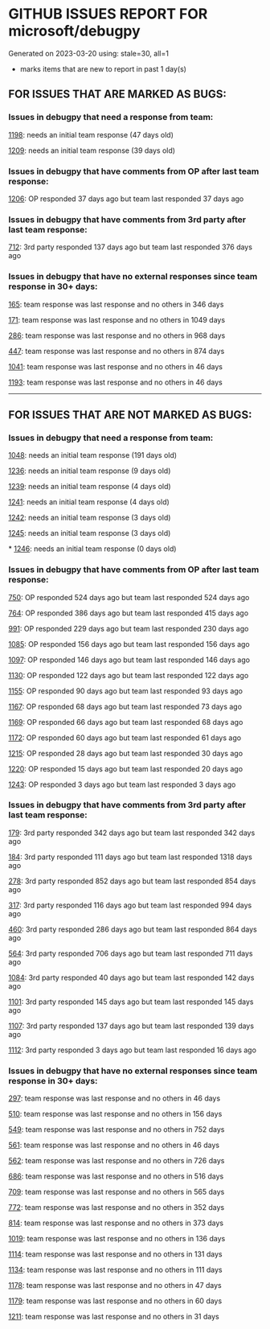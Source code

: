 
# GITHUB ISSUES REPORT FOR microsoft/debugpy


Generated on 2023-03-20 using: stale=30, all=1


* marks items that are new to report in past 1 day(s)


## FOR ISSUES THAT ARE MARKED AS BUGS:


### Issues in debugpy that need a response from team:


  [1198](https://github.com/microsoft/debugpy/issues/1198 "Crashes on ending debug session when using PyPy"): needs an initial team response (47 days old)

  [1209](https://github.com/microsoft/debugpy/issues/1209 "pydevd complaining about `attach_x86_64.dylib` on macOS on ARM"): needs an initial team response (39 days old)

### Issues in debugpy that have comments from OP after last team response:


  [1206](https://github.com/microsoft/debugpy/issues/1206 "Debugger with gevent doesn't hit breakpoints"): OP responded 37 days ago but team last responded 37 days ago

### Issues in debugpy that have comments from 3rd party after last team response:


  [712](https://github.com/microsoft/debugpy/issues/712 "notification like &quot;Failed launch debugger for child process xxxx&quot;."): 3rd party responded 137 days ago but team last responded 376 days ago

### Issues in debugpy that have no external responses since team response in 30+ days:


  [165](https://github.com/microsoft/debugpy/issues/165 "Entry points aren't being found while test debugging"): team response was last response and no others in 346 days

  [171](https://github.com/microsoft/debugpy/issues/171 "Ctrl+C causes KeyboardInterrupt inside pydevd"): team response was last response and no others in 1049 days

  [286](https://github.com/microsoft/debugpy/issues/286 "Attach to local process assumes i386 architecture? "): team response was last response and no others in 968 days

  [447](https://github.com/microsoft/debugpy/issues/447 "Running `breakpoint()` in the watch causes buggy behaviour"): team response was last response and no others in 874 days

  [1041](https://github.com/microsoft/debugpy/issues/1041 "Breakpoints on secondary threads don't trigger when using PyQt5"): team response was last response and no others in 46 days

  [1193](https://github.com/microsoft/debugpy/issues/1193 "Debug crashes when running a Python2 subprocess"): team response was last response and no others in 46 days

---

## FOR ISSUES THAT ARE NOT MARKED AS BUGS:


### Issues in debugpy that need a response from team:


  [1048](https://github.com/microsoft/debugpy/issues/1048 "Support for eventlet"): needs an initial team response (191 days old)

  [1236](https://github.com/microsoft/debugpy/issues/1236 "Local and global variables are not available in list comprehensions in the debug console"): needs an initial team response (9 days old)

  [1239](https://github.com/microsoft/debugpy/issues/1239 "Hiding variables in launch.json via variablePresentation does not work"): needs an initial team response (4 days old)

  [1241](https://github.com/microsoft/debugpy/issues/1241 "test_flask.py and test_run.py fail"): needs an initial team response (4 days old)

  [1242](https://github.com/microsoft/debugpy/issues/1242 "1.6.6: pytest is failing"): needs an initial team response (3 days old)

  [1245](https://github.com/microsoft/debugpy/issues/1245 "Don't collapse nested lists/tuples into ... in debugger | make debugging more like PyCharm"): needs an initial team response (3 days old)

\* [1246](https://github.com/microsoft/debugpy/issues/1246 "Unable to install `debugpy` using poetry v1.4.1"): needs an initial team response (0 days old)

### Issues in debugpy that have comments from OP after last team response:


  [750](https://github.com/microsoft/debugpy/issues/750 "Support PEP 582 (__pypackages__) for just-my-code and user-uncaught exceptions"): OP responded 524 days ago but team last responded 524 days ago

  [764](https://github.com/microsoft/debugpy/issues/764 "Problems with python in VSC, eg. not working logs and pathlib and importlib.util"): OP responded 386 days ago but team last responded 415 days ago

  [991](https://github.com/microsoft/debugpy/issues/991 "Allow throwing exceptions in the debugger"): OP responded 229 days ago but team last responded 230 days ago

  [1085](https://github.com/microsoft/debugpy/issues/1085 "Return scope metadata on ScopesRequest"): OP responded 156 days ago but team last responded 156 days ago

  [1097](https://github.com/microsoft/debugpy/issues/1097 "debugpy.configure(python=) is not properly documented"): OP responded 146 days ago but team last responded 146 days ago

  [1130](https://github.com/microsoft/debugpy/issues/1130 "Allow server to configure its root"): OP responded 122 days ago but team last responded 122 days ago

  [1155](https://github.com/microsoft/debugpy/issues/1155 "Python debugger breaks on caught exception within a decorator and context manager"): OP responded 90 days ago but team last responded 93 days ago

  [1167](https://github.com/microsoft/debugpy/issues/1167 "Debugging support lazy variables"): OP responded 68 days ago but team last responded 73 days ago

  [1169](https://github.com/microsoft/debugpy/issues/1169 "Missing examples of configurations"): OP responded 66 days ago but team last responded 68 days ago

  [1172](https://github.com/microsoft/debugpy/issues/1172 "atexit not respected in subprocess.Popen"): OP responded 60 days ago but team last responded 61 days ago

  [1215](https://github.com/microsoft/debugpy/issues/1215 "[Feature request] Support Listening multiples port in vscode attach"): OP responded 28 days ago but team last responded 30 days ago

  [1220](https://github.com/microsoft/debugpy/issues/1220 "Error attaching Python debugger with debugpy: 'Could not find .so for attach to process' on macbook m1"): OP responded 15 days ago but team last responded 20 days ago

  [1243](https://github.com/microsoft/debugpy/issues/1243 "'args' not passed to python when launching a debug session."): OP responded 3 days ago but team last responded 3 days ago

### Issues in debugpy that have comments from 3rd party after last team response:


  [179](https://github.com/microsoft/debugpy/issues/179 "Build native binaries on ci and distribute those."): 3rd party responded 342 days ago but team last responded 342 days ago

  [184](https://github.com/microsoft/debugpy/issues/184 "Azure Build for ARM"): 3rd party responded 111 days ago but team last responded 1318 days ago

  [278](https://github.com/microsoft/debugpy/issues/278 "When ungrouped, list and dict variables have inconvenient sort order"): 3rd party responded 852 days ago but team last responded 854 days ago

  [317](https://github.com/microsoft/debugpy/issues/317 "Make variable order for dict keys configurable"): 3rd party responded 116 days ago but team last responded 994 days ago

  [460](https://github.com/microsoft/debugpy/issues/460 "Repeated debugpy.listen() calls should be an error"): 3rd party responded 286 days ago but team last responded 864 days ago

  [564](https://github.com/microsoft/debugpy/issues/564 "Ignore &quot;justMyCode&quot; flag when doing a step into target"): 3rd party responded 706 days ago but team last responded 711 days ago

  [1084](https://github.com/microsoft/debugpy/issues/1084 "Unnecessary truncation"): 3rd party responded 40 days ago but team last responded 142 days ago

  [1101](https://github.com/microsoft/debugpy/issues/1101 "Improve inline breakpoint experience to be similar to TypeScript's  "): 3rd party responded 145 days ago but team last responded 145 days ago

  [1107](https://github.com/microsoft/debugpy/issues/1107 "Add Python 3.11 to the ci"): 3rd party responded 137 days ago but team last responded 139 days ago

  [1112](https://github.com/microsoft/debugpy/issues/1112 "Support pyqt6"): 3rd party responded 3 days ago but team last responded 16 days ago

### Issues in debugpy that have no external responses since team response in 30+ days:


  [297](https://github.com/microsoft/debugpy/issues/297 "Could a disable_attach API available?"): team response was last response and no others in 46 days

  [510](https://github.com/microsoft/debugpy/issues/510 "Stop at breakpoints during evaluate request (recursive debugging)"): team response was last response and no others in 156 days

  [549](https://github.com/microsoft/debugpy/issues/549 "timeout or cancelling of debugpy.connect call"): team response was last response and no others in 752 days

  [561](https://github.com/microsoft/debugpy/issues/561 "Treat mapped files as my code"): team response was last response and no others in 46 days

  [562](https://github.com/microsoft/debugpy/issues/562 "Add support for terminateThreads request."): team response was last response and no others in 726 days

  [686](https://github.com/microsoft/debugpy/issues/686 "Don't show Locals for module-global frame"): team response was last response and no others in 516 days

  [709](https://github.com/microsoft/debugpy/issues/709 "Support pyside6 (without frame-eval mode)"): team response was last response and no others in 565 days

  [772](https://github.com/microsoft/debugpy/issues/772 "CXXABI requirement"): team response was last response and no others in 352 days

  [814](https://github.com/microsoft/debugpy/issues/814 "Provide a way to notify users of where a RecursionError happens"): team response was last response and no others in 373 days

  [1019](https://github.com/microsoft/debugpy/issues/1019 "justMyCode warning message is at the wrong level, not always accurate"): team response was last response and no others in 136 days

  [1114](https://github.com/microsoft/debugpy/issues/1114 "Display Python asyncio Tasks in VS Code Debugger"): team response was last response and no others in 131 days

  [1134](https://github.com/microsoft/debugpy/issues/1134 "async code debugging"): team response was last response and no others in 111 days

  [1178](https://github.com/microsoft/debugpy/issues/1178 "Name debug console automatically using launch.json file"): team response was last response and no others in 47 days

  [1179](https://github.com/microsoft/debugpy/issues/1179 "Support DAP variable paging"): team response was last response and no others in 60 days

  [1211](https://github.com/microsoft/debugpy/issues/1211 "Enable setting access token from launch.json"): team response was last response and no others in 31 days
